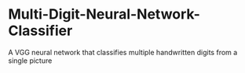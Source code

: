 # Multi-Digit-Neural-Network-Classifier
A VGG neural network that classifies multiple handwritten digits from a single picture
